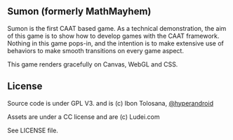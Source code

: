 ## Sumon (formerly MathMayhem) ##

Sumon is the first CAAT based game.
As a technical demonstration, the aim of this game is to show how to develop games with the CAAT framework.
Nothing in this game pops-in, and the intention is to make extensive use of behaviors to make smooth transitions
on every game aspect.

This game renders gracefully on Canvas, WebGL and CSS.

## License ##

Source code is under GPL V3. and is (c) Ibon Tolosana, <a href="https://twitter.com/hyperandroid">@hyperandroid</a>

Assets are under a CC license and are (c) Ludei.com

See LICENSE file.